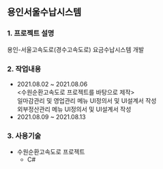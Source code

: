 ## 용인서울수납시스템
### 1. 프로젝트 설명
용인-서울고속도로(경수고속도로) 요금수납시스템 개발
### 2. 작업내용
 - 2021.08.02 ~ 2021.08.06  
 <수원순환고속도로 프로젝트를 바탕으로 제작>   
 일마감관리 및 영업관리 메뉴 UI정의서 및 UI설계서 작성   
 외부정산관리 메뉴 UI정의서 및 UI설계서 작성
 - 2021.08.09 ~ 2021.08.13
### 3. 사용기술   
 - 수원순환고속도로 프로젝트
   - C#
